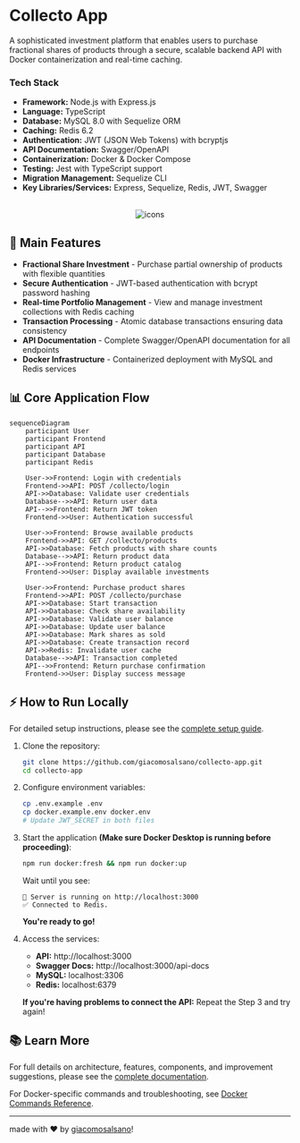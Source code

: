 # Collecto App

A sophisticated investment platform that enables users to purchase fractional shares of products through a secure, scalable backend API with Docker containerization and real-time caching.

### Tech Stack

- **Framework:** Node.js with Express.js
- **Language:** TypeScript
- **Database:** MySQL 8.0 with Sequelize ORM
- **Caching:** Redis 6.2
- **Authentication:** JWT (JSON Web Tokens) with bcryptjs
- **API Documentation:** Swagger/OpenAPI
- **Containerization:** Docker & Docker Compose
- **Testing:** Jest with TypeScript support
- **Migration Management:** Sequelize CLI
- **Key Libraries/Services:** Express, Sequelize, Redis, JWT, Swagger

<div align="center" style="display: inline_block justify-center"><br>
  <img src="https://skillicons.dev/icons?i=typescript,nodejs,mysql,redis,docker,express,jest,sequelize" alt="icons" /> </div>

## 🚀 Main Features

- **Fractional Share Investment** - Purchase partial ownership of products with flexible quantities
- **Secure Authentication** - JWT-based authentication with bcrypt password hashing
- **Real-time Portfolio Management** - View and manage investment collections with Redis caching
- **Transaction Processing** - Atomic database transactions ensuring data consistency
- **API Documentation** - Complete Swagger/OpenAPI documentation for all endpoints
- **Docker Infrastructure** - Containerized deployment with MySQL and Redis services

## 📊 Core Application Flow

```mermaid
sequenceDiagram
    participant User
    participant Frontend
    participant API
    participant Database
    participant Redis

    User->>Frontend: Login with credentials
    Frontend->>API: POST /collecto/login
    API->>Database: Validate user credentials
    Database-->>API: Return user data
    API-->>Frontend: Return JWT token
    Frontend->>User: Authentication successful

    User->>Frontend: Browse available products
    Frontend->>API: GET /collecto/products
    API->>Database: Fetch products with share counts
    Database-->>API: Return product data
    API-->>Frontend: Return product catalog
    Frontend->>User: Display available investments

    User->>Frontend: Purchase product shares
    Frontend->>API: POST /collecto/purchase
    API->>Database: Start transaction
    API->>Database: Check share availability
    API->>Database: Validate user balance
    API->>Database: Update user balance
    API->>Database: Mark shares as sold
    API->>Database: Create transaction record
    API->>Redis: Invalidate user cache
    Database-->>API: Transaction completed
    API-->>Frontend: Return purchase confirmation
    Frontend->>User: Display success message
```

## ⚡ How to Run Locally

For detailed setup instructions, please see the [complete setup guide](./README-Setup.md).

1. Clone the repository:

   ```bash
   git clone https://github.com/giacomosalsano/collecto-app.git
   cd collecto-app
   ```

2. Configure environment variables:

   ```bash
   cp .env.example .env
   cp docker.example.env docker.env
   # Update JWT_SECRET in both files
   ```

3. Start the application **(Make sure Docker Desktop is running before proceeding)**:

   ```bash
   npm run docker:fresh && npm run docker:up
   ```

    Wait until you see:

      ```
      🚀 Server is running on http://localhost:3000
      ✅ Connected to Redis.
      ```

    **You're ready to go!**

4. Access the services:
   - **API:** http://localhost:3000
   - **Swagger Docs:** http://localhost:3000/api-docs
   - **MySQL:** localhost:3306
   - **Redis:** localhost:6379

    **If you're having problems to connect the API:** Repeat the Step 3 and try again!

## 📚 Learn More

For full details on architecture, features, components, and improvement suggestions, please see the [complete documentation](./documentation.md).

For Docker-specific commands and troubleshooting, see [Docker Commands Reference](./README-Docker.md).

---

made with ♥ by [giacomosalsano](https://giacomosalsano.com)!
